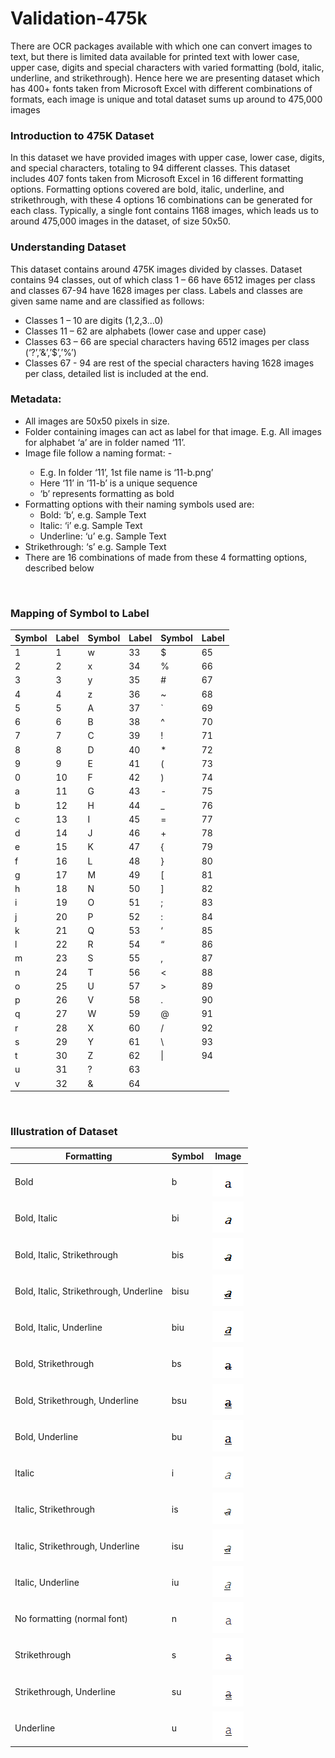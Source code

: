 # Validation-475k
There are OCR packages available with which one can convert images to text, but there is limited data available for printed text with lower case, upper case, digits and special characters with varied formatting (bold, italic, underline, and strikethrough). Hence here we are presenting dataset which has 400+ fonts taken from Microsoft Excel with different combinations of formats, each image is unique and total dataset sums up around to 475,000 images


### Introduction to 475K Dataset
In this dataset we have provided images with upper case, lower case, digits, and special characters, totaling to 94 different classes. This dataset includes 407 fonts taken from Microsoft Excel in 16 different formatting options. Formatting options covered are bold, italic, underline, and strikethrough, with these 4 options 16 combinations can be generated for each class. Typically, a single font contains 1168 images, which leads us to around 475,000 images in the dataset, of size 50x50.


### Understanding Dataset
This dataset contains around 475K images divided by classes. Dataset contains 94 classes, out of which class 1 – 66 have 6512 images per class and classes 67-94 have 1628 images per class. Labels and classes are given same name and are classified as follows:
* Classes 1 – 10 are digits (1,2,3…0)
* Classes 11 – 62 are alphabets (lower case and upper case)
* Classes 63 – 66 are special characters having 6512 images per class (‘?’,’&’,’$’,’%’)
* Classes 67 - 94 are rest of the special characters having 1628 images per class, detailed list is included at the end.


### Metadata:
* All images are 50x50 pixels in size.
* Folder containing images can act as label for that image. E.g. All images for alphabet ‘a’ are in folder named ‘11’.
* Image file follow a naming format: <number>-<formatting>
  * E.g. In folder ‘11’, 1st file name is ‘11-b.png’
  * Here ‘11’ in ‘11-b’ is a unique sequence
  * ‘b’ represents formatting as bold
* Formatting options with their naming symbols used are:
  * Bold: ‘b’, e.g. Sample Text
  * Italic: ‘i’ e.g. Sample Text
  * Underline: ‘u’ e.g. Sample Text
* Strikethrough: ‘s’ e.g. Sample Text
* There are 16 combinations of made from these 4 formatting options, described below
<br/>

### Mapping of Symbol to Label
|Symbol|Label|Symbol|Label|Symbol|Label|
|------|-----|------|-----|------|-----|
|1|1 |w|33|$|65|
|2|2 |x|34|%|66|
|3|3 |y|35|#|67|
|4|4 |z|36|~|68|
|5|5 |A|37|`|69|
|6|6 |B|38|^|70|
|7|7 |C|39|!|71|
|8|8 |D|40|*|72|
|9|9 |E|41|(|73|
|0|10|F|42|)|74|
|a|11|G|43|-|75|
|b|12|H|44|_|76|
|c|13|I|45|=|77|
|d|14|J|46|+|78|
|e|15|K|47|{|79|
|f|16|L|48|}|80|
|g|17|M|49|[|81|
|h|18|N|50|]|82|
|i|19|O|51|;|83|
|j|20|P|52|:|84|
|k|21|Q|53|‘|85|
|l|22|R|54|“|86|
|m|23|S|55|,|87|
|n|24|T|56|<|88|
|o|25|U|57|>|89|
|p|26|V|58|.|90|
|q|27|W|59|@|91|
|r|28|X|60|/|92|
|s|29|Y|61|\\ |93|
|t|30|Z|62|\||94|
|u|31|?|63|	|  |
|v|32|&|64| |  |
<br/>

### Illustration of Dataset
|Formatting|Symbol|Image|
|----------|------|-----|
|Bold 									|b   |![](md-images/b.png)|
|Bold, Italic							|bi  |![](md-images/bi.png)|
|Bold, Italic, Strikethrough			|bis |![](md-images/bis.png)|
|Bold, Italic, Strikethrough, Underline	|bisu|![](md-images/bisu.png)|
|Bold, Italic, Underline				|biu |![](md-images/biu.png)|
|Bold, Strikethrough					|bs  |![](md-images/bs.png)|
|Bold, Strikethrough, Underline			|bsu |![](md-images/bsu.png)|
|Bold, Underline						|bu  |![](md-images/bu.png)|
|Italic									|i   |![](md-images/i.png)|
|Italic, Strikethrough					|is  |![](md-images/is.png)|
|Italic, Strikethrough, Underline		|isu |![](md-images/isu.png)|
|Italic, Underline						|iu  |![](md-images/iu.png)|
|No formatting (normal font)			|n   |![](md-images/n.png)|
|Strikethrough							|s   |![](md-images/s.png)|
|Strikethrough, Underline				|su  |![](md-images/su.png)|
|Underline								|u   |![](md-images/u.png)|
